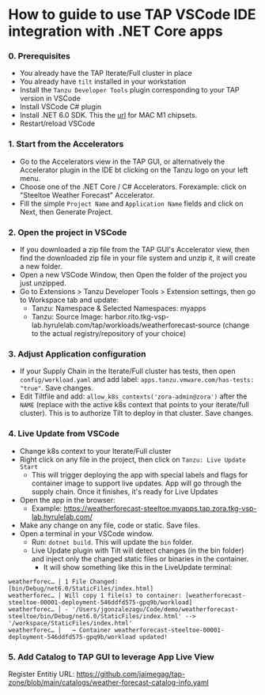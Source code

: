 # How to guide to use TAP VSCode IDE integration with .NET Core apps

### 0. Prerequisites
- You already have the TAP Iterate/Full cluster in place
- You already have `tilt` installed in your workstation
- Install the `Tanzu Developer Tools` plugin corresponding to your TAP version in VSCode
- Install VSCode C# plugin
- Install .NET 6.0 SDK. This the [url](https://dotnet.microsoft.com/en-us/download/dotnet/thank-you/sdk-6.0.408-macos-arm64-installer) for MAC M1 chipsets.
- Restart/reload VSCode

### 1. Start from the Accelerators
- Go to the Accelerators view in the TAP GUI, or alternatively the Accelerator plugin in the IDE bt clicking on the Tanzu logo on your left menu.
- Choose one of the .NET Core / C# Accelerators. Forexample: click on "Steeltoe Weather Forecast" Accelerator.
- Fill the simple `Project Name` and `Application Name` fields and click on Next, then Generate Project.

### 2. Open the project in VSCode
- If you downloaded a zip file from the TAP GUI's Accelerator view, then find the downloaded zip file in your file system and unzip it, it will create a new folder.
- Open a new VSCode Window, then Open the folder of the project you just unzipped.
- Go to Extensions > Tanzu Developer Tools > Extension settings, then go to Workspace tab and update:
    - Tanzu: Namespace & Selected Namespaces: myapps
    - Tanzu: Source Image: harbor.rito.tkg-vsp-lab.hyrulelab.com/tap/workloads/weatherforecast-source (change to the actual registry/repository of your choice)

### 3. Adjust Application configuration
- If your Supply Chain in the Iterate/Full cluster has tests, then open `config/workload.yaml` and add label: `apps.tanzu.vmware.com/has-tests: "true"`. Save changes.
- Edit Tiltfile and add: `allow_k8s_contexts('zora-admin@zora')` after the `NAME` (replace with the active k8s context that points to your iterate/full cluster). This is to authorize Tilt to deploy in that cluster. Save changes.

### 4. Live Update from VSCode
- Change k8s context to your Iterate/Full cluster
- Right click on any file in the project, then click on `Tanzu: Live Update Start`
    - This will trigger deploying the app with special labels and flags for container image to support live updates. App will go through the supply chain. Once it finishes, it's ready for Live Updates
- Open the app in the browser:
    - Example: https://weatherforecast-steeltoe.myapps.tap.zora.tkg-vsp-lab.hyrulelab.com/
- Make any change on any file, code or static. Save files.
- Open a terminal in your VSCode window.
    - Run: `dotnet build`. This will update the `bin` folder.
    - Live Update plugin with Tilt will detect changes (in the bin folder) and inject only the changed static files or binaries in the container.
        - It will show something like this in the LiveUpdate terminal:
```
weatherforec… │ 1 File Changed: [bin/Debug/net6.0/StaticFiles/index.html]
weatherforec… │ Will copy 1 file(s) to container: [weatherforecast-steeltoe-00001-deployment-546ddfd575-gpq9b/workload]
weatherforec… │ - '/Users/jgonzalezagu/Code/demo/weatherforecast-steeltoe/bin/Debug/net6.0/StaticFiles/index.html' --> '/workspace/StaticFiles/index.html'
weatherforec… │   → Container weatherforecast-steeltoe-00001-deployment-546ddfd575-gpq9b/workload updated!
```

### 5. Add Catalog to TAP GUI to leverage App Live View
Register Entitiy URL: https://github.com/jaimegag/tap-zone/blob/main/catalogs/weather-forecast-catalog-info.yaml
